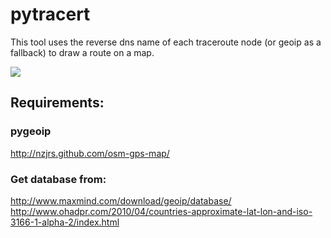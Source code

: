 # pytracert

This tool uses the reverse dns name of each traceroute node (or geoip as a fallback) to draw a route on a map.

![](https://upload.kruton.de/files/1357862718/f.png)

## Requirements:

### pygeoip
http://nzjrs.github.com/osm-gps-map/

### Get database from:
http://www.maxmind.com/download/geoip/database/
http://www.ohadpr.com/2010/04/countries-approximate-lat-lon-and-iso-3166-1-alpha-2/index.html

